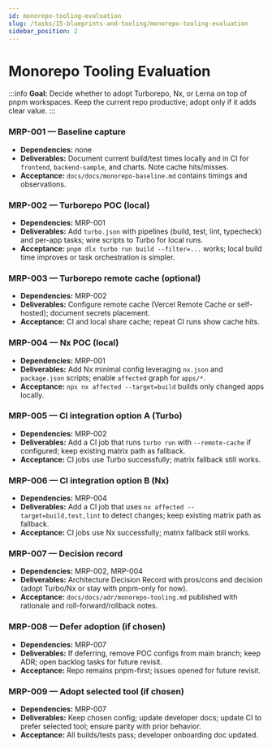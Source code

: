 ```yaml
---
id: monorepo-tooling-evaluation
slug: /tasks/15-blueprints-and-tooling/monorepo-tooling-evaluation
sidebar_position: 2
---
```


# Monorepo Tooling Evaluation

:::info **Goal:** Decide whether to adopt Turborepo, Nx, or Lerna on top of pnpm workspaces. Keep the current repo productive; adopt only if it adds clear value. :::

### MRP-001 — Baseline capture

- **Dependencies:** none
- **Deliverables:** Document current build/test times locally and in CI for `frontend`, `backend-sample`, and charts. Note cache hits/misses.
- **Acceptance:** `docs/docs/monorepo-baseline.md` contains timings and observations.

### MRP-002 — Turborepo POC (local)

- **Dependencies:** MRP-001
- **Deliverables:** Add `turbo.json` with pipelines (build, test, lint, typecheck) and per-app tasks; wire scripts to Turbo for local runs.
- **Acceptance:** `pnpm dlx turbo run build --filter=...` works; local build time improves or task orchestration is simpler.

### MRP-003 — Turborepo remote cache (optional)

- **Dependencies:** MRP-002
- **Deliverables:** Configure remote cache (Vercel Remote Cache or self-hosted); document secrets placement.
- **Acceptance:** CI and local share cache; repeat CI runs show cache hits.

### MRP-004 — Nx POC (local)

- **Dependencies:** MRP-001
- **Deliverables:** Add Nx minimal config leveraging `nx.json` and `package.json` scripts; enable `affected` graph for `apps/*`.
- **Acceptance:** `npx nx affected --target=build` builds only changed apps locally.

### MRP-005 — CI integration option A (Turbo)

- **Dependencies:** MRP-002
- **Deliverables:** Add a CI job that runs `turbo run` with `--remote-cache` if configured; keep existing matrix path as fallback.
- **Acceptance:** CI jobs use Turbo successfully; matrix fallback still works.

### MRP-006 — CI integration option B (Nx)

- **Dependencies:** MRP-004
- **Deliverables:** Add a CI job that uses `nx affected --target=build,test,lint` to detect changes; keep existing matrix path as fallback.
- **Acceptance:** CI jobs use Nx successfully; matrix fallback still works.

### MRP-007 — Decision record

- **Dependencies:** MRP-002, MRP-004
- **Deliverables:** Architecture Decision Record with pros/cons and decision (adopt Turbo/Nx or stay with pnpm-only for now).
- **Acceptance:** `docs/docs/adr/monorepo-tooling.md` published with rationale and roll-forward/rollback notes.

### MRP-008 — Defer adoption (if chosen)

- **Dependencies:** MRP-007
- **Deliverables:** If deferring, remove POC configs from main branch; keep ADR; open backlog tasks for future revisit.
- **Acceptance:** Repo remains pnpm-first; issues opened for future revisit.

### MRP-009 — Adopt selected tool (if chosen)

- **Dependencies:** MRP-007
- **Deliverables:** Keep chosen config; update developer docs; update CI to prefer selected tool; ensure parity with prior behavior.
- **Acceptance:** All builds/tests pass; developer onboarding doc updated.
